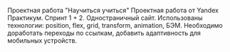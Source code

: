 Проектная работа "Научиться учиться"
Проектная работа от Yandex Практикум. Спринт 1 + 2. Одностраничный сайт. Использованы технологии: position, flex, grid, transform, animation, БЭМ.
Необходимо доработать переходы по ссылкам,  добавить адаптивность для мобильных устройств.

